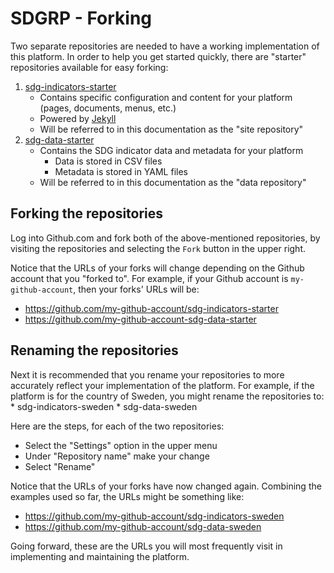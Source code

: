 # SDGRP - Forking

Two separate repositories are needed to have a working implementation of this platform. In order to help you get started quickly, there are "starter" repositories available for easy forking:

1. [sdg-indicators-starter](https://github.com/OpenDataEnterprise/sdg-indicators-starter)
    * Contains specific configuration and content for your platform (pages, documents, menus, etc.)
    * Powered by [Jekyll](https://jekyllrb.com)
    * Will be referred to in this documentation as the "site repository"
2. [sdg-data-starter](https://github.com/OpenDataEnterprise/sdg-data-starter)
    * Contains the SDG indicator data and metadata for your platform
        * Data is stored in CSV files
        * Metadata is stored in YAML files
    * Will be referred to in this documentation as the "data repository"

## Forking the repositories

Log into Github.com and fork both of the above-mentioned repositories, by visiting the repositories and selecting the `Fork` button in the upper right.

Notice that the URLs of your forks will change depending on the Github account that you "forked to". For example, if your Github account is `my-github-account`, then your forks' URLs will be:
* https://github.com/my-github-account/sdg-indicators-starter
* https://github.com/my-github-account-sdg-data-starter

## Renaming the repositories

Next it is recommended that you rename your repositories to more accurately reflect your implementation of the platform. For example, if the platform is for the country of Sweden, you might rename the repositories to:
    * sdg-indicators-sweden
    * sdg-data-sweden

Here are the steps, for each of the two repositories:
* Select the "Settings" option in the upper menu
* Under "Repository name" make your change
* Select "Rename"

Notice that the URLs of your forks have now changed again. Combining the examples used so far, the URLs might be something like:
* https://github.com/my-github-account/sdg-indicators-sweden
* https://github.com/my-github-account/sdg-data-sweden

Going forward, these are the URLs you will most frequently visit in implementing and maintaining the platform.
